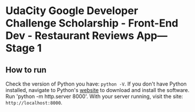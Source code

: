 # UdaCity Google Developer Challenge Scholarship - Front-End Dev - Restaurant Reviews App—Stage 1

## How to run

Check the version of Python you have: `python -V`. If you don't have Python installed, navigate to Python's [website](https://www.python.org/) to download and install the software.
Run 'python -m http.server 8000'.
With your server running, visit the site: `http://localhost:8000`.
